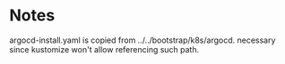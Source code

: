 # Notes
argocd-install.yaml is copied from ../../bootstrap/k8s/argocd. necessary since kustomize won't allow referencing such path.
